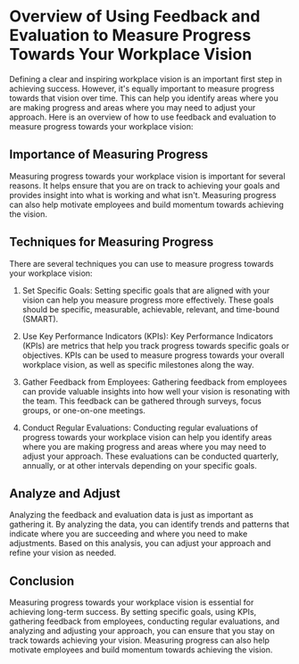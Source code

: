 Overview of Using Feedback and Evaluation to Measure Progress Towards Your Workplace Vision
==========================================================================================

Defining a clear and inspiring workplace vision is an important first step in achieving success. However, it's equally important to measure progress towards that vision over time. This can help you identify areas where you are making progress and areas where you may need to adjust your approach. Here is an overview of how to use feedback and evaluation to measure progress towards your workplace vision:

## Importance of Measuring Progress

Measuring progress towards your workplace vision is important for several reasons. It helps ensure that you are on track to achieving your goals and provides insight into what is working and what isn't. Measuring progress can also help motivate employees and build momentum towards achieving the vision.

## Techniques for Measuring Progress

There are several techniques you can use to measure progress towards your workplace vision:

1. Set Specific Goals: Setting specific goals that are aligned with your vision can help you measure progress more effectively. These goals should be specific, measurable, achievable, relevant, and time-bound (SMART).

2. Use Key Performance Indicators (KPIs): Key Performance Indicators (KPIs) are metrics that help you track progress towards specific goals or objectives. KPIs can be used to measure progress towards your overall workplace vision, as well as specific milestones along the way.

3. Gather Feedback from Employees: Gathering feedback from employees can provide valuable insights into how well your vision is resonating with the team. This feedback can be gathered through surveys, focus groups, or one-on-one meetings.

4. Conduct Regular Evaluations: Conducting regular evaluations of progress towards your workplace vision can help you identify areas where you are making progress and areas where you may need to adjust your approach. These evaluations can be conducted quarterly, annually, or at other intervals depending on your specific goals.

## Analyze and Adjust

Analyzing the feedback and evaluation data is just as important as gathering it. By analyzing the data, you can identify trends and patterns that indicate where you are succeeding and where you need to make adjustments. Based on this analysis, you can adjust your approach and refine your vision as needed.

Conclusion
----------

Measuring progress towards your workplace vision is essential for achieving long-term success. By setting specific goals, using KPIs, gathering feedback from employees, conducting regular evaluations, and analyzing and adjusting your approach, you can ensure that you stay on track towards achieving your vision. Measuring progress can also help motivate employees and build momentum towards achieving the vision.

